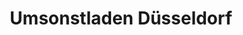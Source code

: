 ---
title: "Umsonstladen Düsseldorf"
url: /duesseldorf/umsonstladen-duesseldorf/
shop: Gebrauchtwaren
---
